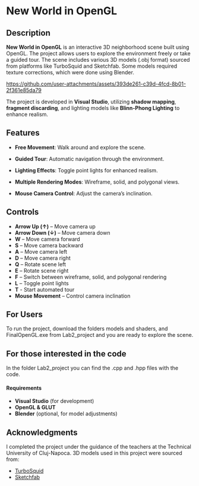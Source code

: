 # New World in OpenGL

## Description
**New World in OpenGL** is an interactive 3D neighborhood scene built using OpenGL. The project allows users to explore the environment freely or take a guided tour. The scene includes various 3D models (.obj format) sourced from platforms like TurboSquid and Sketchfab. Some models required texture corrections, which were done using Blender.

https://github.com/user-attachments/assets/393de261-c39d-4fcd-8b01-2f361e85da79

The project is developed in **Visual Studio**, utilizing **shadow mapping**, **fragment discarding**, and lighting models like **Blinn-Phong Lighting** to enhance realism.

## Features
- **Free Movement**: Walk around and explore the scene.
- **Guided Tour**: Automatic navigation through the environment.
- **Lighting Effects**: Toggle point lights for enhanced realism.
- **Multiple Rendering Modes**: Wireframe, solid, and polygonal views.


- **Mouse Camera Control**: Adjust the camera’s inclination.

## Controls
- **Arrow Up (↑)** – Move camera up
- **Arrow Down (↓)** – Move camera down
- **W** – Move camera forward
- **S** – Move camera backward
- **A** – Move camera left
- **D** – Move camera right
- **Q** – Rotate scene left
- **E** – Rotate scene right
- **F** – Switch between wireframe, solid, and polygonal rendering
- **L** – Toggle point lights
- **T** - Start automated tour
- **Mouse Movement** – Control camera inclination

## For Users 
To run the project, download the folders models and shaders, and FinalOpenGL.exe from Lab2_project and you are ready to explore the scene.

## For those interested in the code
In the folder Lab2_project you can find the .cpp and .hpp files with the code.

#### Requirements
- **Visual Studio** (for development)
- **OpenGL & GLUT**
- **Blender** (optional, for model adjustments)

## Acknowledgments
I completed the project under the guidance of the teachers at the Technical University of Cluj-Napoca.
3D models used in this project were sourced from:
- [TurboSquid](https://www.turbosquid.com/)
- [Sketchfab](https://sketchfab.com/)


